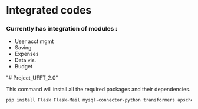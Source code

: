 <h1>Integrated codes</h1>

<h3>Currently has integration of modules :</h3>
<ul>
<li>User acct mgmt</li>
<li>Saving</li>
<li>Expenses</li>
<li>Data vis.</li>
<li>Budget</li>
</ul>
"# Project_UFFT_2.0" 


This command will install all the required packages and their dependencies.
```bash
pip install Flask Flask-Mail mysql-connector-python transformers apscheduler pandas reportlab
```
